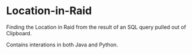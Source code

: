 # Location-in-Raid
Finding the Location in Raid from the result of an SQL query pulled out of Clipboard. 

Contains interations in both Java and Python. 
